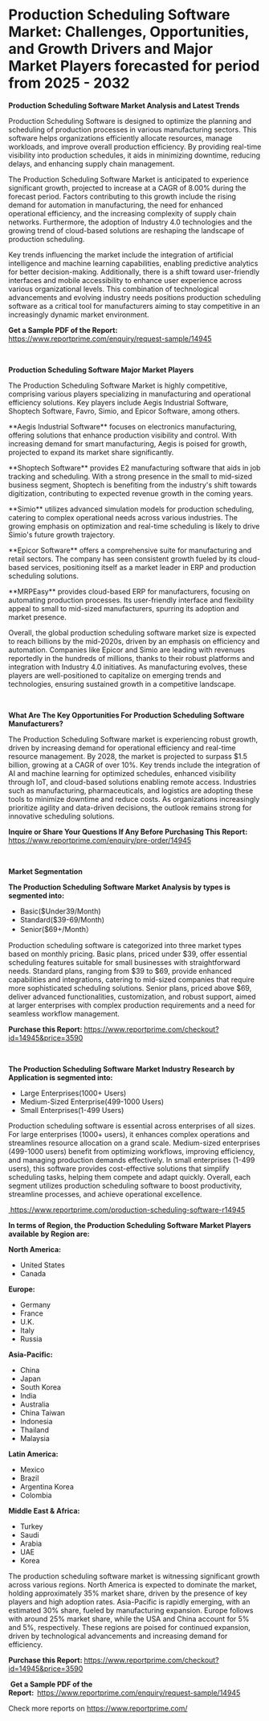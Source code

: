 <p><h1>Production Scheduling Software Market: Challenges, Opportunities, and Growth Drivers and Major Market Players forecasted for period from 2025 - 2032</h1></p><p><strong>Production Scheduling Software Market Analysis and Latest Trends</strong></p>
<p><p>Production Scheduling Software is designed to optimize the planning and scheduling of production processes in various manufacturing sectors. This software helps organizations efficiently allocate resources, manage workloads, and improve overall production efficiency. By providing real-time visibility into production schedules, it aids in minimizing downtime, reducing delays, and enhancing supply chain management.</p><p>The Production Scheduling Software Market is anticipated to experience significant growth, projected to increase at a CAGR of 8.00% during the forecast period. Factors contributing to this growth include the rising demand for automation in manufacturing, the need for enhanced operational efficiency, and the increasing complexity of supply chain networks. Furthermore, the adoption of Industry 4.0 technologies and the growing trend of cloud-based solutions are reshaping the landscape of production scheduling.</p><p>Key trends influencing the market include the integration of artificial intelligence and machine learning capabilities, enabling predictive analytics for better decision-making. Additionally, there is a shift toward user-friendly interfaces and mobile accessibility to enhance user experience across various organizational levels. This combination of technological advancements and evolving industry needs positions production scheduling software as a critical tool for manufacturers aiming to stay competitive in an increasingly dynamic market environment.</p></p>
<p><strong>Get a Sample PDF of the Report:&nbsp;</strong> <a href="https://www.reportprime.com/enquiry/request-sample/14945?utm_campaign=3075&utm_medium=2&utm_source=Github&utm_content=ia&utm_term=20032025&utm_id=production-scheduling-software">https://www.reportprime.com/enquiry/request-sample/14945</a></p>
<p>&nbsp;</p>
<p><strong>Production Scheduling Software Major Market Players</strong></p>
<p><p>The Production Scheduling Software Market is highly competitive, comprising various players specializing in manufacturing and operational efficiency solutions. Key players include Aegis Industrial Software, Shoptech Software, Favro, Simio, and Epicor Software, among others.</p><p>**Aegis Industrial Software** focuses on electronics manufacturing, offering solutions that enhance production visibility and control. With increasing demand for smart manufacturing, Aegis is poised for growth, projected to expand its market share significantly.</p><p>**Shoptech Software** provides E2 manufacturing software that aids in job tracking and scheduling. With a strong presence in the small to mid-sized business segment, Shoptech is benefiting from the industry's shift towards digitization, contributing to expected revenue growth in the coming years.</p><p>**Simio** utilizes advanced simulation models for production scheduling, catering to complex operational needs across various industries. The growing emphasis on optimization and real-time scheduling is likely to drive Simio's future growth trajectory.</p><p>**Epicor Software** offers a comprehensive suite for manufacturing and retail sectors. The company has seen consistent growth fueled by its cloud-based services, positioning itself as a market leader in ERP and production scheduling solutions.</p><p>**MRPEasy** provides cloud-based ERP for manufacturers, focusing on automating production processes. Its user-friendly interface and flexibility appeal to small to mid-sized manufacturers, spurring its adoption and market presence.</p><p>Overall, the global production scheduling software market size is expected to reach billions by the mid-2020s, driven by an emphasis on efficiency and automation. Companies like Epicor and Simio are leading with revenues reportedly in the hundreds of millions, thanks to their robust platforms and integration with Industry 4.0 initiatives. As manufacturing evolves, these players are well-positioned to capitalize on emerging trends and technologies, ensuring sustained growth in a competitive landscape.</p></p>
<p>&nbsp;</p>
<p><strong>What Are The Key Opportunities For Production Scheduling Software Manufacturers?</strong></p>
<p><p>The Production Scheduling Software market is experiencing robust growth, driven by increasing demand for operational efficiency and real-time resource management. By 2028, the market is projected to surpass $1.5 billion, growing at a CAGR of over 10%. Key trends include the integration of AI and machine learning for optimized schedules, enhanced visibility through IoT, and cloud-based solutions enabling remote access. Industries such as manufacturing, pharmaceuticals, and logistics are adopting these tools to minimize downtime and reduce costs. As organizations increasingly prioritize agility and data-driven decisions, the outlook remains strong for innovative scheduling solutions.</p></p>
<p><strong>Inquire or Share Your Questions If Any Before Purchasing This Report:</strong> <a href="https://www.reportprime.com/enquiry/pre-order/14945?utm_campaign=3075&utm_medium=2&utm_source=Github&utm_content=ia&utm_term=20032025&utm_id=production-scheduling-software">https://www.reportprime.com/enquiry/pre-order/14945</a></p>
<p>&nbsp;</p>
<p><strong>Market Segmentation</strong></p>
<p><strong>The Production Scheduling Software Market Analysis by types is segmented into:</strong></p>
<p><ul><li>Basic($Under39/Month)</li><li>Standard($39-69/Month)</li><li>Senior($69+/Month）</li></ul></p>
<p><p>Production scheduling software is categorized into three market types based on monthly pricing. Basic plans, priced under $39, offer essential scheduling features suitable for small businesses with straightforward needs. Standard plans, ranging from $39 to $69, provide enhanced capabilities and integrations, catering to mid-sized companies that require more sophisticated scheduling solutions. Senior plans, priced above $69, deliver advanced functionalities, customization, and robust support, aimed at larger enterprises with complex production requirements and a need for seamless workflow management.</p></p>
<p><strong>Purchase this Report:&nbsp;</strong><a href="https://www.reportprime.com/checkout?id=14945&price=3590&utm_campaign=3075&utm_medium=2&utm_source=Github&utm_content=ia&utm_term=20032025&utm_id=production-scheduling-software">https://www.reportprime.com/checkout?id=14945&price=3590</a></p>
<p>&nbsp;</p>
<p><strong>The Production Scheduling Software Market Industry Research by Application is segmented into:</strong></p>
<p><ul><li>Large Enterprises(1000+ Users)</li><li>Medium-Sized Enterprise(499-1000 Users)</li><li>Small Enterprises(1-499 Users)</li></ul></p>
<p><p>Production scheduling software is essential across enterprises of all sizes. For large enterprises (1000+ users), it enhances complex operations and streamlines resource allocation on a grand scale. Medium-sized enterprises (499-1000 users) benefit from optimizing workflows, improving efficiency, and managing production demands effectively. In small enterprises (1-499 users), this software provides cost-effective solutions that simplify scheduling tasks, helping them compete and adapt quickly. Overall, each segment utilizes production scheduling software to boost productivity, streamline processes, and achieve operational excellence.</p></p>
<p><a href="https://www.reportprime.com/production-scheduling-software-r14945?utm_campaign=3075&utm_medium=2&utm_source=Github&utm_content=ia&utm_term=20032025&utm_id=production-scheduling-software">&nbsp;https://www.reportprime.com/production-scheduling-software-r14945</a></p>
<p><strong>In terms of Region, the Production Scheduling Software Market Players available by Region are:</strong></p>
<p>
    <p> <strong> North America: </strong>
        <ul>
            <li>United States</li>
            <li>Canada</li>
        </ul>
        </p> 
    <p> <strong> Europe: </strong>
        <ul>
            <li>Germany</li>
            <li>France</li>
            <li>U.K.</li>
            <li>Italy</li>
            <li>Russia</li>
        </ul>
        </p> 
    <p> <strong> Asia-Pacific: </strong>
        <ul>
            <li>China</li>
            <li>Japan</li>
            <li>South Korea</li>
            <li>India</li>
            <li>Australia</li>
            <li>China Taiwan</li>
            <li>Indonesia</li>
            <li>Thailand</li>
            <li>Malaysia</li>
        </ul>
        </p> 
    <p> <strong> Latin America: </strong>
        <ul>
            <li>Mexico</li>
            <li>Brazil</li>
            <li>Argentina Korea</li>
            <li>Colombia</li>
        </ul>
        </p> 
    <p> <strong> Middle East & Africa: </strong>
        <ul>
            <li>Turkey</li>
            <li>Saudi</li>
            <li>Arabia</li>
            <li>UAE</li>
            <li>Korea</li>
        </ul>
    </p>
    </p>
<p><p>The production scheduling software market is witnessing significant growth across various regions. North America is expected to dominate the market, holding approximately 35% market share, driven by the presence of key players and high adoption rates. Asia-Pacific is rapidly emerging, with an estimated 30% share, fueled by manufacturing expansion. Europe follows with around 25% market share, while the USA and China account for 5% and 5%, respectively. These regions are poised for continued expansion, driven by technological advancements and increasing demand for efficiency.</p></p>
<p><strong>Purchase this Report: </strong><a href="https://www.reportprime.com/checkout?id=14945&price=3590&utm_campaign=3075&utm_medium=2&utm_source=Github&utm_content=ia&utm_term=20032025&utm_id=production-scheduling-software">https://www.reportprime.com/checkout?id=14945&price=3590</a></p>
<p>&nbsp;<strong>Get a Sample PDF of the Report:&nbsp;&nbsp;</strong><a href="https://www.reportprime.com/enquiry/request-sample/14945?utm_campaign=3075&utm_medium=2&utm_source=Github&utm_content=ia&utm_term=20032025&utm_id=production-scheduling-software">https://www.reportprime.com/enquiry/request-sample/14945</a></p>
<p><strong></strong></p>
<p>Check more reports on <a href="https://www.reportprime.com/?utm_campaign=3075&utm_medium=2&utm_source=Github&utm_content=ia&utm_term=20032025&utm_id=production-scheduling-software">https://www.reportprime.com/</a></p>